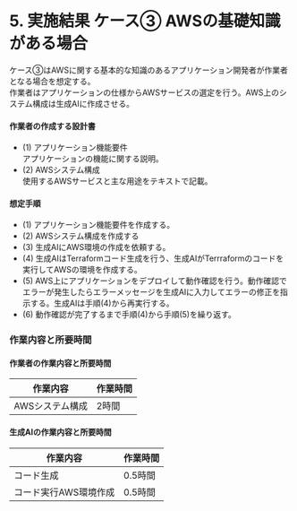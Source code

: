 # 5. 実施結果 ケース③ AWSの基礎知識がある場合

ケース③はAWSに関する基本的な知識のあるアプリケーション開発者が作業者となる場合を想定する。  
作業者はアプリケーションの仕様からAWSサービスの選定を行う。AWS上のシステム構成は生成AIに作成させる。

#### 作業者の作成する設計書

- (1) アプリケーション機能要件  
      アプリケーションの機能に関する説明。
- (2) AWSシステム構成  
      使用するAWSサービスと主な用途をテキストで記載。

#### 想定手順

- (1) アプリケーション機能要件を作成する。
- (2) AWSシステム構成を作成する
- (3) 生成AIにAWS環境の作成を依頼する。
- (4) 生成AIはTerraformコード生成を行う、生成AIがTerrraformのコードを実行してAWSの環境を作成する。  
- (5) AWS上にアプリケーションをデプロイして動作確認を行う。動作確認でエラーが発生したらエラーメッセージを生成AIに入力してエラーの修正を指示する。生成AIは手順(4)から再実行する。
- (6) 動作確認が完了するまで手順(4)から手順(5)を繰り返す。

### 作業内容と所要時間

#### 作業者の作業内容と所要時間

|作業内容|作業時間|
|------|------|
|AWSシステム構成|2時間|

#### 生成AIの作業内容と所要時間

|作業内容|作業時間|
|------|------|
|コード生成|0.5時間|
|コード実行AWS環境作成|0.5時間|


